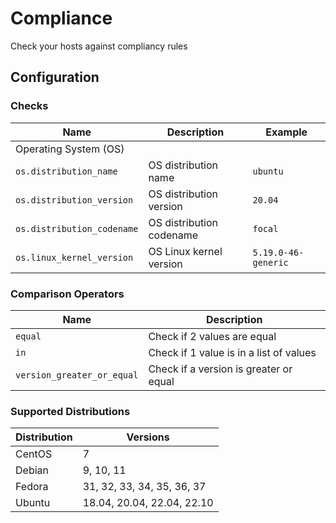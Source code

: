 # Compliance

Check your hosts against compliancy rules

## Configuration

### Checks

| Name                       | Description              | Example             |
|----------------------------|--------------------------|---------------------|
| Operating System (OS)      |                          |                     |
| `os.distribution_name`     | OS distribution name     | `ubuntu`            |
| `os.distribution_version`  | OS distribution version  | `20.04`             |
| `os.distribution_codename` | OS distribution codename | `focal`             |
| `os.linux_kernel_version`  | OS Linux kernel version  | `5.19.0-46-generic` |

### Comparison Operators

| Name                       | Description                             |
|----------------------------|-----------------------------------------|
| `equal`                    | Check if 2 values are equal             |
| `in`                       | Check if 1 value is in a list of values |
| `version_greater_or_equal` | Check if a version is greater or equal  |

### Supported Distributions

| Distribution  | Versions                   |
|---------------|----------------------------|
| CentOS        | 7                          |
| Debian        | 9, 10, 11                  |
| Fedora        | 31, 32, 33, 34, 35, 36, 37 |
| Ubuntu        | 18.04, 20.04, 22.04, 22.10 |
